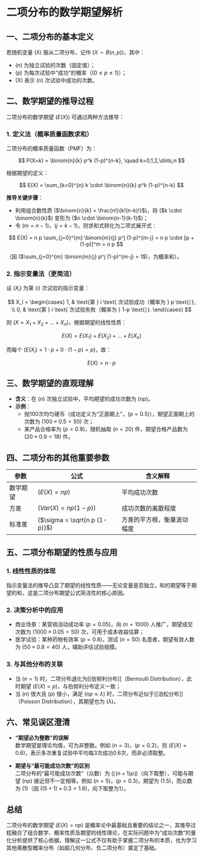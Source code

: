 
# 二项分布的数学期望解析

## 一、二项分布的基本定义

若随机变量 \(X\) 服从二项分布，记作 \($X \sim B(n, p)$\)，其中：
- \(n\) 为独立试验的次数（固定值）；
- \(p\) 为每次试验中“成功”的概率（\($0 \leq p \leq 1$\)）；
- \(X\) 表示 \(n\) 次试验中成功的次数。

## 二、数学期望的推导过程

二项分布的数学期望 \($E(X)$\) 可通过两种方法推导：

### 1. 定义法（概率质量函数求和）

二项分布的概率质量函数（PMF）为：

$$
P(X=k) = \binom{n}{k} p^k (1-p)^{n-k}, \quad k=0,1,2,\dots,n
$$

根据期望的定义：

$$
E(X) = \sum_{k=0}^{n} k \cdot \binom{n}{k} p^k (1-p)^{n-k}
$$

**推导关键步骤**：  
- 利用组合数性质 \($\binom{n}{k} = \frac{n!}{k!(n-k)!}$\)，将 \($k \cdot \binom{n}{k}$\) 变形为 \($n \cdot \binom{n-1}{k-1}$\)；  
- 令 \($m = n-1$\)，\($j = k-1$\)，则求和式转化为二项式展开式：

$$
E(X) = n p \sum_{j=0}^{m} \binom{m}{j} p^j (1-p)^{m-j} = n p \cdot [p + (1-p)]^m = n p
$$

（因 \($\sum_{j=0}^{m} \binom{m}{j} p^j (1-p)^{m-j} = 1$\)，为概率和）。

### 2. 指示变量法（更简洁）

设 \($X_i$\) 为第 \($i$\) 次试验的指示变量：

$$
X_i = 
\begin{cases} 
1, & \text{第 } i \text{ 次试验成功（概率为 } p \text{）}, \\
0, & \text{第 } i \text{ 次试验失败（概率为 } 1-p \text{）}.
\end{cases}
$$

则 \($X = X_1 + X_2 + \dots + X_n$\)，根据期望的线性性质：

$$
E(X) = E(X_1) + E(X_2) + \dots + E(X_n)
$$

而每个 \($E(X_i) = 1 \cdot p + 0 \cdot (1-p) = p$\)，故：

$$
E(X) = n \cdot p
$$

## 三、数学期望的直观理解

- **含义**：在 \($n$\) 次独立试验中，平均期望的成功次数为 \($n p$\)。  
- **示例**：  
  - 抛100次均匀硬币（成功定义为“正面朝上”，\($p=0.5$\)），期望正面朝上的次数为 \($100 \times 0.5 = 50$\) 次；  
  - 某产品合格率为 \($p=0.9$\)，随机抽取 \($n=20$\) 件，期望合格产品数为 \($20 \times 0.9 = 18$\) 件。

## 四、二项分布的其他重要参数

| 参数   | 公式                              | 含义解释          |
| ---- | ------------------------------- | ------------- |
| 数学期望 | \($E(X) = n p$\)                | 平均成功次数        |
| 方差   | \($Var(X) = n p (1-p)$\)        | 成功次数的离散程度     |
| 标准差  | \($\sigma = \sqrt{n p (1-p)}$\) | 方差的平方根，衡量波动幅度 |

## 五、二项分布期望的性质与应用

### 1. 线性性质的体现  
指示变量法的推导凸显了期望的线性性质——无论变量是否独立，和的期望等于期望的和，这是二项分布期望公式简洁性的核心原因。

### 2. 决策分析中的应用  
- 商业场景：某营销活动成功率 \($p=0.05$\)，向 \($n=1000$\) 人推广，期望成交次数为 \($1000 \times 0.05 = 50$\) 次，可用于成本收益估算；  
- 医学试验：某种药物有效率 \($p=0.8$\)，测试 \($n=50$\) 名患者，期望有效人数为 \($50 \times 0.8 = 40$\) 人，辅助评估试验规模。

### 3. 与其他分布的关联  
- 当 \($n=1$\) 时，二项分布退化为[[伯努利分布]]（Bernoulli Distribution），此时期望 \($E(X) = p$\)，与伯努利分布定义一致；  
- 当 \($n$\) 很大且 \($p$\) 很小，满足 \($n p \approx \lambda$\) 时，二项分布近似于[[泊松分布]]（Poisson Distribution），其期望也为 \($\lambda$\)。

## 六、常见误区澄清

- **“期望必为整数”的误解**  
  数学期望是理论均值，可为非整数。例如 \($n=3$\)，\($p=0.2$\)，则 \($E(X)=0.6$\)，表示多次重复试验中平均每3次成功0.6次，而非必须取整。

- **期望与“最可能成功次数”的区别**  
  二项分布的“最可能成功次数”（众数）为 \($\lfloor (n+1)p \rfloor$\)（向下取整），可能与期望 \($n p$\) 接近但不一定相等。例如 \($n=5$\)，\($p=0.3$\)，期望为 \($1.5$\)，而众数为 \($1$\)（因 \($(5+1) \times 0.3 = 1.8$\)，向下取整为$1$）。

## 总结

二项分布的数学期望 \($E(X) = n p$\) 是概率论中最基础且重要的结论之一，其推导过程融合了组合数学、概率性质及期望的线性理论，在实际问题中为“成功次数”的量化分析提供了核心依据。理解这一公式不仅有助于掌握二项分布的本质，也为学习其他离散型概率分布（如超几何分布、负二项分布）奠定了基础。
